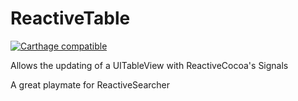 # ReactiveTable

[![Carthage compatible](https://img.shields.io/badge/Carthage-compatible-4BC51D.svg?style=flat)](https://github.com/Carthage/Carthage)

Allows the updating of a UITableView with ReactiveCocoa's Signals

A great playmate for ReactiveSearcher
